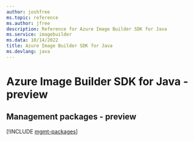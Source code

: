 ```yaml
---
author: joshfree
ms.topic: reference
ms.author: jfree
description: Reference for Azure Image Builder SDK for Java
ms.service: imagebuilder
ms.data: 10/14/2022
title: Azure Image Builder SDK for Java
ms.devlang: java
---
```

# Azure Image Builder SDK for Java - preview

## Management packages - preview
[!INCLUDE [mgmt-packages](image-builder-mgmt-index.md)]